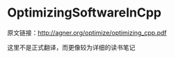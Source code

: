 # OptimizingSoftwareInCpp

原文链接：http://agner.org/optimize/optimizing_cpp.pdf

这里不是正式翻译，而更像较为详细的读书笔记
